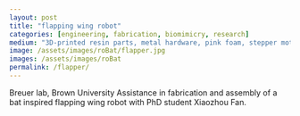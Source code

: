 ```yaml
---
layout: post
title: "flapping wing robot"
categories: [engineering, fabrication, biomimicry, research]
medium: "3D-printed resin parts, metal hardware, pink foam, stepper motors"
image: /assets/images/roBat/flapper.jpg
images: /assets/images/roBat
permalink: /flapper/
---
```


Breuer lab, Brown University 
Assistance in fabrication and assembly of a bat inspired flapping wing robot with PhD student Xiaozhou Fan. 